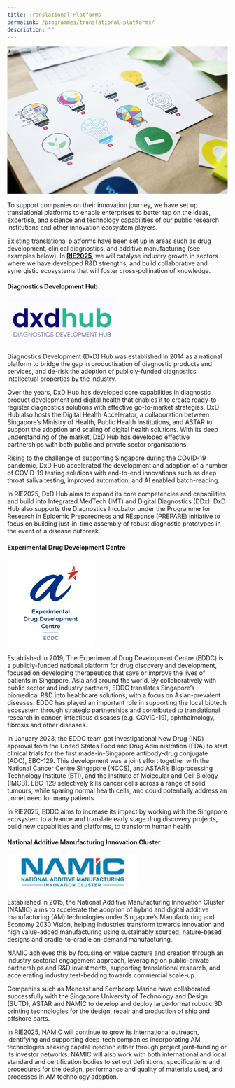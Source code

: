 ```yaml
---
title: Translational Platforms
permalink: /programmes/translational-platforms/
description: ""
---
```

![](/images/Programmes/multi-design-of-light-bulb.jpg)

To support companies on their innovation journey, we have set up translational platforms to enable enterprises to better tap on the ideas, expertise, and science and technology capabilities of our public research institutions and other innovation ecosystem players. 

Existing translational platforms have been set up in areas such as drug development, clinical diagnostics, and additive manufacturing (see examples below). In **[RIE2025](/rie-ecosystem/ecosystem/)**, we will catalyse industry growth in sectors where we have developed R&amp;D strengths, and build collaborative and synergistic ecosystems that will foster cross-pollination of knowledge.

#### Diagnostics Development Hub ####

[<img src="/images/Programmes/dxd%20logo.jpg" alt="DxD Hub" style="width:250px">](https://www.dxdhub.sg/)

Diagnostics Development (DxD) Hub was established in 2014 as a national platform to bridge the gap in productisation of diagnostic products and services, and de-risk the adoption of publicly-funded diagnostics intellectual properties by the industry. 

Over the years, DxD Hub has developed core capabilities in diagnostic product development and digital health that enables it to create ready-to register diagnostics solutions with effective go-to-market strategies. DxD Hub also hosts the Digital Health Accelerator, a collaboration between Singapore’s Ministry of Health, Public Health Institutions, and ASTAR to support the adoption and scaling of digital health solutions. With its deep understanding of the market, DxD Hub has developed effective partnerships with both public and private sector organisations.

Rising to the challenge of supporting Singapore during the COVID-19 pandemic, DxD Hub accelerated the development and adoption of a number of COVID-19 testing solutions with end-to-end innovations such as deep throat saliva testing, improved automation, and AI enabled batch-reading. 

In RIE2025, DxD Hub aims to expand its core competencies and capabilities and build into Integrated MedTech (IMT) and Digital Diagnostics (DDx). DxD Hub also supports the Diagnostics Incubator under the Programme for Research in Epidemic Preparedness and REsponse (PREPARE) initiative to focus on building just-in-time assembly of robust diagnostic prototypes in the event of a disease outbreak.

#### Experimental Drug Development Centre  ####

[<img src="/images/Programmes/astar-eddc.jpeg" alt="EDDC" style="width:200px">](https://www.a-star.edu.sg/eddc)

Established in 2019, The Experimental Drug Development Centre (EDDC) is a publicly-funded national platform for drug discovery and development, focused on developing therapeutics that save or improve the lives of patients in Singapore, Asia and around the world. By collaboratively with public sector and industry partners, EDDC translates Singapore’s biomedical R&amp;D into healthcare solutions, with a focus on Asian-prevalent diseases. EDDC has played an important role in supporting the local biotech ecosystem through strategic partnerships and contributed to translational research in cancer, infectious diseases (e.g. COVID-19), ophthalmology, fibrosis and other diseases.

In January 2023, the EDDC team got Investigational New Drug (IND) approval from the United States Food and Drug Administration (FDA) to start clinical trials for the first made-in-Singapore antibody-drug conjugate (ADC), EBC-129. This development was a joint effort together with the National Cancer Centre Singapore (NCCS), and ASTAR’s Bioprocessing Technology Institute (BTI), and the Institute of Molecular and Cell Biology (IMCB). EBC-129 selectively kills cancer cells across a range of solid tumours, while sparing normal health cells, and could potentially address an unmet need for many patients. 

In RIE2025, EDDC aims to increase its impact by working with the Singapore ecosystem to advance and translate early stage drug discovery projects, build new capabilities and platforms, to transform human health.

#### National Additive Manufacturing Innovation Cluster ####

[<img src="/images/Programmes/namic-logo.jpg" alt="EDDC" style="width:300px">](https://namic.sg/)

Established in 2015, the National Additive Manufacturing Innovation Cluster (NAMIC) aims to accelerate the adoption of hybrid and digital additive manufacturing (AM) technologies under Singapore’s Manufacturing and Economy 2030 Vision, helping industries transform towards innovation and high value-added manufacturing using sustainably sourced, nature-based designs and cradle-to-cradle on-demand manufacturing. 

NAMIC achieves this by focusing on value capture and creation through an industry sectorial engagement approach, leveraging on public-private partnerships and R&amp;D investments, supporting translational research, and accelerating industry test-bedding towards commercial scale-up.

Companies such as Mencast and Sembcorp Marine have collaborated successfully with the Singapore University of Technology and Design (SUTD), ASTAR and NAMIC to develop and deploy large-format robotic 3D printing technologies for the design, repair and production of ship and offshore parts. 

In RIE2025, NAMIC will continue to grow its international outreach, identifying and supporting deep-tech companies incorporating AM technologies seeking capital injection either through project joint-funding or its investor networks. NAMIC will also work with both international and local standard and certification bodies to set out definitions, specifications and procedures for the design, performance and quality of materials used, and processes in AM technology adoption.